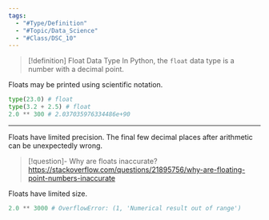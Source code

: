 ```yaml
---
tags:
  - "#Type/Definition"
  - "#Topic/Data_Science"
  - "#Class/DSC_10"
---
```


> [!definition] Float Data Type
> In Python, the `float` data type is a number with a decimal point.

Floats may be printed using scientific notation.

```Python
type(23.0) # float
type(3.2 + 2.5) # float
2.0 ** 300 # 2.037035976334486e+90
```

---

Floats have limited precision. The final few decimal places after arithmetic can be unexpectedly wrong. 
> [!question]- Why are floats inaccurate?
> https://stackoverflow.com/questions/21895756/why-are-floating-point-numbers-inaccurate

Floats have limited size. 
```Python
2.0 ** 3000 # OverflowError: (1, 'Numerical result out of range')
```
